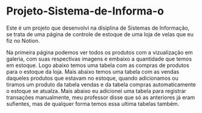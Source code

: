 # Projeto-Sistema-de-Informa-o
Este é um projeto que desenvolvi na disiplina de Sistemas de Informação,  se trata de uma página de controle de estoque de uma loja de velas que eu fiz no  Notion.

Na primeira página podemos ver todos os produtos com a vizualização em galeria, com suas respectivas imagens e embaixo a quantidade que temos em estoque.
Logo abaixo temos uma tabela com as compras de produtos para o estoque da loja.
Mais abaixo temos uma tabela com as vendas daqueles produtos que estavam no estoque, quando adicionamos ou tiramos um produto da tabela vendas e da tabela compras automaticamente o estoque se atualza.
Mais abaixo eu adicionei uma tabela para registrar transações manualmente, meu professor disse que só as anteriores já eram sufientes, mas de qualquer forma temos essa ultima tabelas também.
